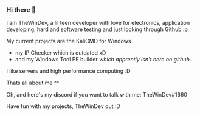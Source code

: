 ### Hi there 👋

I am TheWinDev, a lil teen developer with love for electronics, application developing, hard and software testing and just looking through Github :p

My current projects are the KaliCMD for Windows
- my IP Checker which is outdated xD
- and my Windows Tool PE builder *which apprently isn't here on github...*

I like servers and high performance computing :D

Thats all about me ^^

Oh, and here's my discord if you want to talk with me: TheWinDev#1660 

Have fun with my projects, TheWinDev out :D


<!--
**twdtech/twdtech** is a ✨ _special_ ✨ repository because its `README.md` (this file) appears on your GitHub profile.

Here are some ideas to get you started:

- 🔭 I’m currently working on ...
- 🌱 I’m currently learning ...
- 👯 I’m looking to collaborate on ...
- 🤔 I’m looking for help with ...
- 💬 Ask me about ...
- 📫 How to reach me: ...
- 😄 Pronouns: ...
- ⚡ Fun fact: ...
-->
